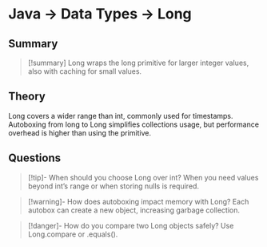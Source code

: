 # Java -> Data Types -> Long
## Summary
> [!summary]
> Long wraps the long primitive for larger integer values, also with caching for small values.

## Theory
Long covers a wider range than int, commonly used for timestamps. Autoboxing from long to Long simplifies collections usage, but performance overhead is higher than using the primitive.

## Questions
> [!tip]- When should you choose Long over int?
> When you need values beyond int’s range or when storing nulls is required.

> [!warning]- How does autoboxing impact memory with Long?
> Each autobox can create a new object, increasing garbage collection.

> [!danger]- How do you compare two Long objects safely?
> Use Long.compare or .equals().
